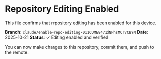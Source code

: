 # Repository Editing Enabled

This file confirms that repository editing has been enabled for this device.

**Branch**: `claude/enable-repo-editing-011CUME8471dNPhsMCr7CBYN`
**Date**: 2025-10-21
**Status**: ✓ Editing enabled and verified

You can now make changes to this repository, commit them, and push to the remote.
